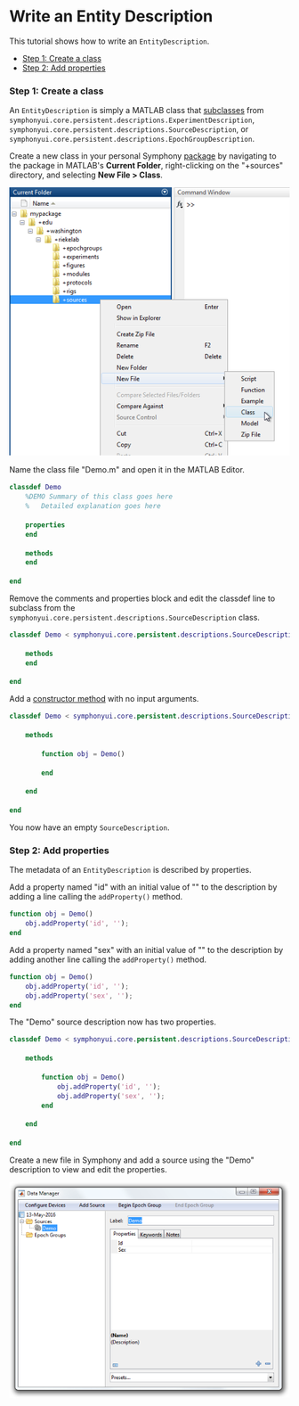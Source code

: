 # Write an Entity Description

This tutorial shows how to write an `EntityDescription`.

- [Step 1: Create a class](#step-1-create-a-class)
- [Step 2: Add properties](#step-2-add-properties)

### Step 1: Create a class
An `EntityDescription` is simply a MATLAB class that [subclasses](http://www.mathworks.com/help/matlab/matlab_oop/creating-subclasses--syntax-and-techniques.html) from `symphonyui.core.persistent.descriptions.ExperimentDescription`, `symphonyui.core.persistent.descriptions.SourceDescription`, or `symphonyui.core.persistent.descriptions.EpochGroupDescription`.

Create a new class in your personal Symphony [package](Create-a-Package.md) by navigating to the package in MATLAB's **Current Folder**, right-clicking on the "+sources" directory, and selecting **New File > Class**.

![new class](images/write-an-entity-description/new-class.png)

Name the class file "Demo.m" and open it in the MATLAB Editor.

```matlab
classdef Demo
    %DEMO Summary of this class goes here
    %   Detailed explanation goes here

    properties
    end

    methods
    end

end
```

Remove the comments and properties block and edit the classdef line to subclass from the `symphonyui.core.persistent.descriptions.SourceDescription` class.

```matlab
classdef Demo < symphonyui.core.persistent.descriptions.SourceDescription

    methods
    end

end
```

Add a [constructor method](http://www.mathworks.com/help/matlab/matlab_oop/class-constructor-methods.html) with no input arguments.

```matlab
classdef Demo < symphonyui.core.persistent.descriptions.SourceDescription

    methods

        function obj = Demo()

        end

    end

end
```

You now have an empty `SourceDescription`.

### Step 2: Add properties
The metadata of an `EntityDescription` is described by properties.

Add a property named "id" with an initial value of "" to the description by adding a line calling the `addProperty()` method.

```matlab
function obj = Demo()
    obj.addProperty('id', '');
end
```

Add a property named "sex" with an initial value of "" to the description by adding another line calling the `addProperty()` method.

```matlab
function obj = Demo()
    obj.addProperty('id', '');
    obj.addProperty('sex', '');
end
```

The "Demo" source description now has two properties.

```matlab
classdef Demo < symphonyui.core.persistent.descriptions.SourceDescription

    methods

        function obj = Demo()
            obj.addProperty('id', '');
            obj.addProperty('sex', '');
        end

    end

end
```

Create a new file in Symphony and add a source using the "Demo" description to view and edit the properties.

![edit properties](images/write-an-entity-description/edit-properties.png)
